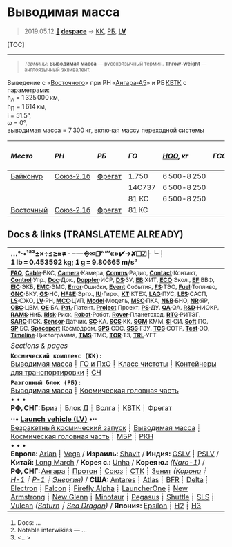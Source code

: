 # Выводимая масса
> 2019.05.12 **[🚀](../index/index.md) [despace](index.md)** → [КК](scs.md), [РБ](lv.md), **[LV](lv.md)**

[TOC]

---

> <small>*Термины:* **Выводимая масса** — русскоязычный термин. **Throw-weight** — англоязычный эквивалент.</small>

Выведение с «[Восточного](vostochny.md)» при РН «[Ангара‑А5](angara.md)» и РБ [КВТК](квтк.md) с параметрами:  
h<sub>A</sub> = 1 325 000 км,  
h<sub>П</sub> = 1 614 км,  
i = 51.5°,  
ω = 0°,  
выводимая масса = 7 300 кг, включая массу переходной системы

|*Место*|*РН*|*РБ*|*ГО*|*[НОО](nnb.md), кг*|*ГСО, кг*|*Перелёт<br> к Луне, кг*|
|:--|:--|:--|:--|:--|:--|:--|
|[Байконур](baikonur.md) |[Союз‑2.1б](soyuz.md) |[Фрегат](фрегат.md)  |1.750  |  6 500 ‑ 8 250  |  |  2 200  |
||  |  |14С737  |  6 500 ‑ 8 250  |  |  2 140  |
||  |  |81 КС  |  6 500 ‑ 8 250  |  |  2 130  |
|[Восточный](vostochny.md) |[Союз‑2.1б](soyuz.md) |[Фрегат](фрегат.md) |81 КС |  |  |  |



<p style="page-break-after:always"> </p>

## Docs & links (TRANSLATEME ALREADY)
|…°·•¹²³±×÷≤≥≈≠ ‑ −— ⎆✉ ❐“”’«»✔→✘☐☑├┕┆ 1 lb = 0.453592 kg; 1 g = 9.80665 m/s²|
|:--|
|<small>**[FAQ](faq.md)**, **[Cable](cable.md)**·БКС, **[Camera](camera.md)**·Камера, **[Comms](comms.md)**·Радио, **[Contact](contact.md)**·Контакт, **[Control](control.md)**·Упр., **[Doc](doc.md)**·Док., **[Doppler](doppler.md)**·ИСР, **[DS](ds.md)**·ЗУ, **[EB](eb.md)**·ХИТ, **[ECO](ecology.md)**·Экол., **[EF](ef.md)**·ВВФ, **[ElC](elc.md)**·ЭКБ, **[EMC](emc.md)**·ЭМС, **[Error](error.md)**·Ошибки, **[Event](event.md)**·События, **[FS](fs.md)**·ТЭО, **[Fuel](fuel.md)**·Топливо, **[GNC](gnc.md)**·БКУ, **[GS](scs.md)**·НС, **[HF&E](hfe.md)**·Эрго., **[IU](iu.md)**·Гиро., **[KT](kt.md)**·КТЕХ, **[LAG](lag.md)**·ПУC, **[LES](les.md)**·САСП, **[LS](ls.md)**·СЖО, **[LV](lv.md)**·РН, **[MCC](mcc.md)**·ЦУП, **[Model](model.md)**·Модель, **[MSC](sc.md)**·ПКА, **[N&B](nnb.md)**·БНО, **[NR](nr.md)**·ЯР, **[OBC](obc.md)**·ЦВМ, **[OE](oe.md)**·БА, **[Pat.](патент.md)**·Патент, **[Project](project.md)**·Проект, **[PS](ps.md)**·ДУ, **[QA](quality.md)**·QA, **[R&D](rnd.md)**·НИОКР, **[RAMS](rams.md)**·НиБ, **[Risk](risk.md)**·Риск, **[Robot](robotics.md)**·Робот, **[Rover](rover.md)**·Планетоход, **[RTG](rtg.md)**·РИТЭГ, **[SARC](sarc.md)**·ПСК, **[Sensor](sensor.md)**·Датчик, **[SC](sc.md)**·КА, **[SCS](scs.md)**·КК, **[SGM](sgm.md)**·КММ, **[SI](si.md)**·СИ, **[Soft](soft.md)**·ПО, **[SP](sp.md)**·БС, **[Spaceport](spaceport.md)**·Космодром, **[SPS](sps.md)**·СЭС, **[SSS](sss.md)**·ГЗУ, **[TCS](tcs.md)**·СОТР, **[Test](test.md)**·ЭО, **[Timeline](timeline.md)**·Циклограмма, **[TMS](tms.md)**·ТМС, **[TOR](tor.md)**·ТЗ, **[TRL](trl.md)**·УГТ</small>|
|*Sections & pages*|
|**`Космический комплекс (КК):`**<br> [Выводимая масса](throw_weight.md) ┊ [ГО и ПхО](lv.md) ┊ [Класс чистоты](clean_lvl.md) ┊ [Контейнеры для транспортировки](ship_contain.md) ┊ [СЧ](sui.md) |
|**`Разгонный блок (РБ):`**<br> [Выводимая масса](throw_weight.md) ┊ [Космическая головная часть](lv.md) <br>• • •<br> **РФ, СНГ:** [Бриз](бриз.md) ┊ [Блок Д](блок_д.md) ┊ [Волга](волга.md) ┊ [КВТК](квтк.md) ┊ [Фрегат](фрегат.md) |
|**··• [Launch vehicle (LV)](lv.md) •··**<br> [Безракетный космический запуск](nrs.md) ┊ [Выводимая масса](throw_weight.md) ┊ [Космическая головная часть](lv.md) ┊ [МБР](icbm.md) ┊ [РКН](lv.md)<br>• • •<br> **Европа:**  [Arian](arian.md) ┊ [Vega](vega.md) / **Израиль:** [Shavit](shavit.md) / **Индия:** [GSLV](gslv.md) ┊ [PSLV](pslv.md) / **Китай:** [Long March](long_march.md) / **Корея с.:** [Unha](unha.md) / **Корея ю.:** *([Naro-1](naro_1.md))* / **РФ, СНГ:** [Ангара](angara.md) ┊ [Протон](proton.md) ┊ [Союз](soyuz.md) ┊ [СТК](yenisei.md) ┊ [Зенит](zenit.md) *([Корона](korona.md) ┊ [Н-1](n_1.md) ┊ [Р-1](r_7.md) ┊ [Энергия](energia.md))* / **США:** [Antares](antares.md) ┊ [Atlas](atlas.md) ┊ [BFR](bfr.md) ┊ [Delta](delta.md) ┊ [Electron](electron.md) ┊ [Falcon](falcon.md) ┊ [Firefly Alpha](firefly_alpha.md) ┊ [LauncherOne](launcherone.md) ┊ [New Armstrong](new_armstrong.md) ┊ [New Glenn](new_glenn.md) ┊ [Minotaur](minotaur.md) ┊ [Pegasus](pegasus.md) ┊ [Shuttle](shuttle.md) ┊ [SLS](sls.md) ┊ [Vulcan](vulcan.md) *([Saturn](saturn_lv.md) ┊ [Sea Dragon](sea_dragon.md))* / **Япония:** [Epsilon](epsilon.md) ┊ [H2](h2.md) ┊ [H3](h3.md) |

   1. Docs: …
   1. Notable interwikies — …
   1. <…>
